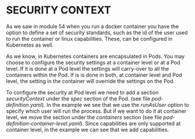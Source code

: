 # SECURITY CONTEXT

As we saw in module 54 when you run a docker container you have the option to define a set of security standards, such as the id of the user used to run the container or linux capabilities. These, can be configured in Kubernetes as well.

As we know, in Kubernetes containers are encapsulated in Pods. You may choose to configure the security settings at a container level or at a Pod level. If it is done at a Pod level the settings will carry-over to all the containers within the Pod. If is is done in both, at container level and Pod level, the setting in the container will override the settings on the Pod.

To configure the security at Pod level we need to add a section _securityContext_ under the _spec_ section of the Pod. (see file _pod-definition.yaml_). In the example we see that we use the _runAsUser_ option to specify which user will run the process. But if we want to do it at container level, we move the section under the _containers_ section (see file _pod-definition-container-level.yaml_). Since capabilities are only supported at container level, in the example we can see that we add capabilities.
